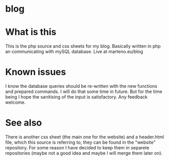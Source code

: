 # blog

What is this
============

This is the php source and css sheets for my blog. Basically written in php an communicating with mySQL database. Live at marteno.eu/blog

Known issues
============

I know the database queries should be re-written with the new functions and prepared commands. I will do that some time in future. But for the time being I hope the sanitising of the input is satisfactory. Any feedback welcome.

See also
========

There is another css sheet (the main one for the website) and a header.html file, which this source is referring to; they can be found in the "website" repository. For some reason I have decided to keep them in separete repositories (maybe not a good idea and maybe I will merge them later on).	
